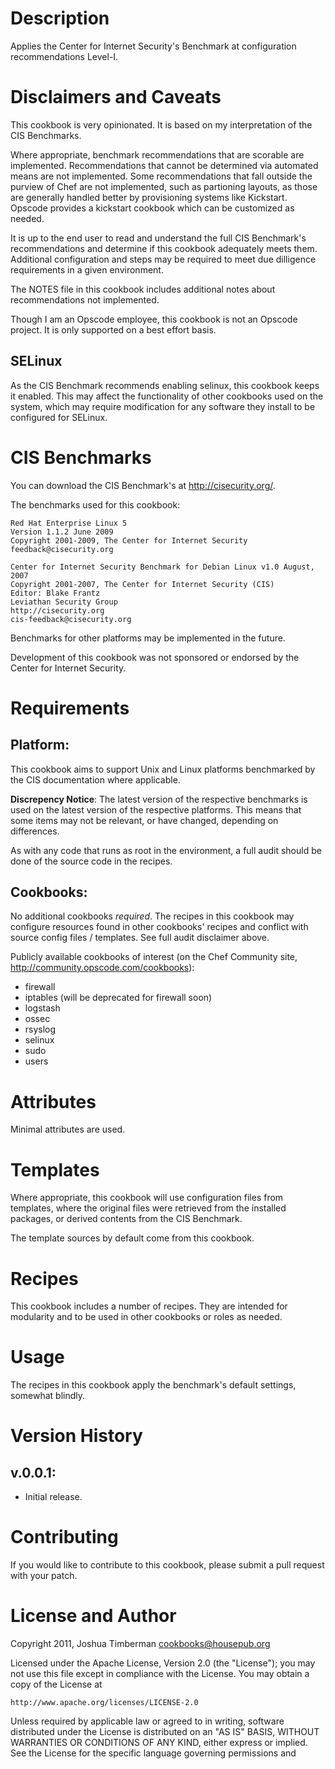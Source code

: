 Description
====

Applies the Center for Internet Security's Benchmark at configuration recommendations Level-I.

Disclaimers and Caveats
====

This cookbook is very opinionated. It is based on my interpretation of the CIS Benchmarks.

Where appropriate, benchmark recommendations that are scorable are implemented. Recommendations that cannot be determined via automated means are not implemented. Some recommendations that fall outside the purview of Chef are not implemented, such as partioning layouts, as those are generally handled better by provisioning systems like Kickstart. Opscode provides a kickstart cookbook which can be customized as needed.

It is up to the end user to read and understand the full CIS Benchmark's recommendations and determine if this cookbook adequately meets them. Additional configuration and steps may be required to meet due dilligence requirements in a given environment.

The NOTES file in this cookbook includes additional notes about recommendations not implemented.

Though I am an Opscode employee, this cookbook is not an Opscode project. It is only supported on a best effort basis.

SELinux
----

As the CIS Benchmark recommends enabling selinux, this cookbook keeps it enabled. This may affect the functionality of other cookbooks used on the system, which may require modification for any software they install to be configured for SELinux.

CIS Benchmarks
====

You can download the CIS Benchmark's at http://cisecurity.org/.

The benchmarks used for this cookbook:

    Red Hat Enterprise Linux 5
    Version 1.1.2 June 2009
    Copyright 2001-2009, The Center for Internet Security
    feedback@cisecurity.org

    Center for Internet Security Benchmark for Debian Linux v1.0 August, 2007
	Copyright 2001-2007, The Center for Internet Security (CIS) 
	Editor: Blake Frantz 
	Leviathan Security Group 
	http://cisecurity.org
	cis-feedback@cisecurity.org

Benchmarks for other platforms may be implemented in the future.

Development of this cookbook was not sponsored or endorsed by the Center for Internet Security.

Requirements
====

## Platform:

This cookbook aims to support Unix and Linux platforms benchmarked by the CIS documentation where applicable.

**Discrepency Notice**: The latest version of the respective benchmarks is used on the latest version of the respective platforms. This means that some items may not be relevant, or have changed, depending on differences.

As with any code that runs as root in the environment, a full audit should be done of the source code in the recipes.

## Cookbooks:

No additional cookbooks *required*. The recipes in this cookbook may configure resources found in other cookbooks' recipes and conflict with source config files / templates. See full audit disclaimer above.

Publicly available cookbooks of interest (on the Chef Community site, http://community.opscode.com/cookbooks):

* firewall
* iptables (will be deprecated for firewall soon)
* logstash
* ossec
* rsyslog
* selinux
* sudo
* users

Attributes
====

Minimal attributes are used.

Templates
====

Where appropriate, this cookbook will use configuration files from templates, where the original files were retrieved from the installed packages, or derived contents from the CIS Benchmark.

The template sources by default come from this cookbook.

Recipes
====

This cookbook includes a number of recipes. They are intended for modularity and to be used in other cookbooks or roles as needed.

Usage
====

The recipes in this cookbook apply the benchmark's default settings, somewhat blindly.

Version History
====

## v.0.0.1:

* Initial release.

Contributing
====

If you would like to contribute to this cookbook, please submit a pull request with your patch. 

License and Author
====

Copyright 2011, Joshua Timberman <cookbooks@housepub.org>

Licensed under the Apache License, Version 2.0 (the "License");
you may not use this file except in compliance with the License.
You may obtain a copy of the License at

    http://www.apache.org/licenses/LICENSE-2.0

Unless required by applicable law or agreed to in writing, software
distributed under the License is distributed on an "AS IS" BASIS,
WITHOUT WARRANTIES OR CONDITIONS OF ANY KIND, either express or implied.
See the License for the specific language governing permissions and

